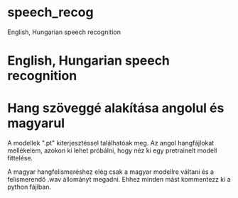 # speech_recog
English, Hungarian speech recognition

# English, Hungarian speech recognition
# Hang szöveggé alakítása angolul és magyarul
A modellek ".pt" kiterjesztéssel találhatóak meg. Az angol hangfájlokat mellékelem, azokon ki lehet próbálni, hogy néz ki egy pretrainelt modell fittelése.

A magyar hangfelismeréshez elég csak a magyar modellre váltani és a felismerendő .wav állományt megadni. Ehhez minden mást kommentezz ki a python fájlban.

